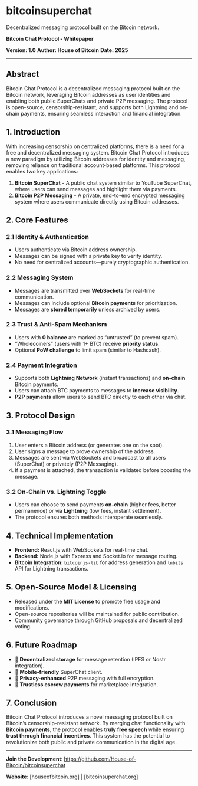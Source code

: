 # bitcoinsuperchat
Decentralized messaging protocol built on the Bitcoin network.


**Bitcoin Chat Protocol - Whitepaper**

**Version: 1.0**
**Author: House of Bitcoin**
**Date: 2025**

---

## **Abstract**
Bitcoin Chat Protocol is a decentralized messaging protocol built on the Bitcoin network, leveraging Bitcoin addresses as user identities and enabling both public SuperChats and private P2P messaging. The protocol is open-source, censorship-resistant, and supports both Lightning and on-chain payments, ensuring seamless interaction and financial integration.

## **1. Introduction**
With increasing censorship on centralized platforms, there is a need for a free and decentralized messaging system. Bitcoin Chat Protocol introduces a new paradigm by utilizing Bitcoin addresses for identity and messaging, removing reliance on traditional account-based platforms. This protocol enables two key applications:

1. **Bitcoin SuperChat** - A public chat system similar to YouTube SuperChat, where users can send messages and highlight them via payments.
2. **Bitcoin P2P Messaging** - A private, end-to-end encrypted messaging system where users communicate directly using Bitcoin addresses.

## **2. Core Features**
### **2.1 Identity & Authentication**
- Users authenticate via Bitcoin address ownership.
- Messages can be signed with a private key to verify identity.
- No need for centralized accounts—purely cryptographic authentication.

### **2.2 Messaging System**
- Messages are transmitted over **WebSockets** for real-time communication.
- Messages can include optional **Bitcoin payments** for prioritization.
- Messages are **stored temporarily** unless archived by users.

### **2.3 Trust & Anti-Spam Mechanism**
- Users with **0 balance** are marked as “untrusted” (to prevent spam).
- “Wholecoiners” (users with 1+ BTC) receive **priority status**.
- Optional **PoW challenge** to limit spam (similar to Hashcash).

### **2.4 Payment Integration**
- Supports both **Lightning Network** (instant transactions) and **on-chain** Bitcoin payments.
- Users can attach BTC payments to messages to **increase visibility**.
- **P2P payments** allow users to send BTC directly to each other via chat.

## **3. Protocol Design**
### **3.1 Messaging Flow**
1. User enters a Bitcoin address (or generates one on the spot).
2. User signs a message to prove ownership of the address.
3. Messages are sent via WebSockets and broadcast to all users (SuperChat) or privately (P2P Messaging).
4. If a payment is attached, the transaction is validated before boosting the message.

### **3.2 On-Chain vs. Lightning Toggle**
- Users can choose to send payments **on-chain** (higher fees, better permanence) or via **Lightning** (low fees, instant settlement).
- The protocol ensures both methods interoperate seamlessly.

## **4. Technical Implementation**
- **Frontend:** React.js with WebSockets for real-time chat.
- **Backend:** Node.js with Express and Socket.io for message routing.
- **Bitcoin Integration:** `bitcoinjs-lib` for address generation and `lnbits` API for Lightning transactions.

## **5. Open-Source Model & Licensing**
- Released under the **MIT License** to promote free usage and modifications.
- Open-source repositories will be maintained for public contribution.
- Community governance through GitHub proposals and decentralized voting.

## **6. Future Roadmap**
- 🔹 **Decentralized storage** for message retention (IPFS or Nostr integration).
- 🔹 **Mobile-friendly** SuperChat client.
- 🔹 **Privacy-enhanced** P2P messaging with full encryption.
- 🔹 **Trustless escrow payments** for marketplace integration.

## **7. Conclusion**
Bitcoin Chat Protocol introduces a novel messaging protocol built on Bitcoin’s censorship-resistant network. By merging chat functionality with **Bitcoin payments**, the protocol enables **truly free speech** while ensuring **trust through financial incentives**. This system has the potential to revolutionize both public and private communication in the digital age.

---

**Join the Development**: https://github.com/House-of-Bitcoin/bitcoinsuperchat

**Website**: [houseofbitcoin.org] | [bitcoinsuperchat.org]

